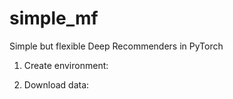 simple_mf
==============================

Simple but flexible Deep Recommenders in PyTorch

1. Create environment:


2. Download data:



